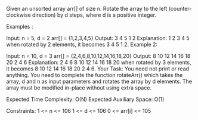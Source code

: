 Given an unsorted array arr[] of size n. Rotate the array to the left (counter-clockwise direction) by d steps, where d is a positive integer. 

Examples :

Input: n = 5, d = 2 arr[] = {1,2,3,4,5}
Output: 3 4 5 1 2
Explanation: 1 2 3 4 5  when rotated by 2 elements, it becomes 3 4 5 1 2.
Example 2:

Input: n = 10, d = 3 arr[] = {2,4,6,8,10,12,14,16,18,20}
Output: 8 10 12 14 16 18 20 2 4 6
Explanation: 2 4 6 8 10 12 14 16 18 20 when rotated by 3 elements, it becomes 8 10 12 14 16 18 20 2 4 6.
Your Task:
You need not print or read anything. You need to complete the function rotateArr() which takes the array, d and n as input parameters and rotates the array by d elements. The array must be modified in-place without using extra space.

Expected Time Complexity: O(N)
Expected Auxiliary Space: O(1)

Constraints:
1 <= n <= 106
1 <= d <= 106
0 <= arr[i] <= 105
